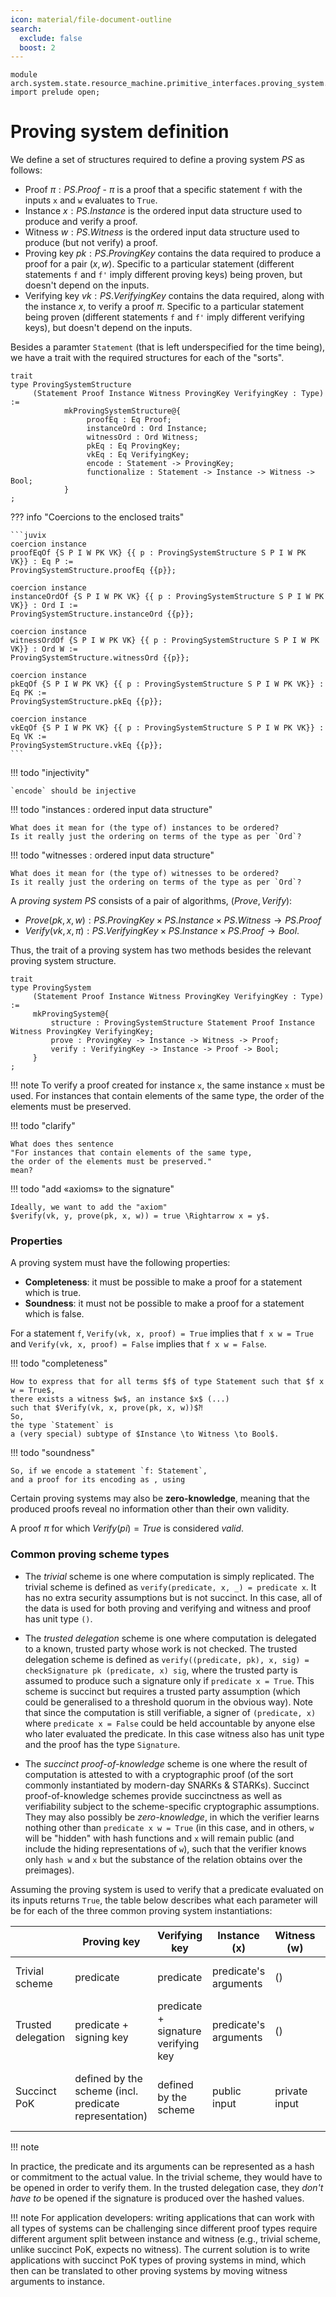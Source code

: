 ```yaml
---
icon: material/file-document-outline
search:
  exclude: false
  boost: 2
---
```


```juvix
module arch.system.state.resource_machine.primitive_interfaces.proving_system.proving_system_types;
import prelude open;
```

# Proving system definition


We define a set of structures required to define a proving system $PS$ as follows:

- Proof $\pi: PS.Proof$ - $\pi$ is a proof that a specific statement `f` with the inputs `x` and `w` evaluates to `True`.
- Instance $x: PS.Instance$ is the ordered input data structure used to produce and verify a proof.
- Witness $w: PS.Witness$ is the ordered input data structure used to produce (but not verify) a proof.
- Proving key $pk: PS.ProvingKey$ contains the data required to produce a proof for a pair $(x, w)$. Specific to a particular statement (different statements `f` and `f'` imply different proving keys) being proven, but doesn't depend on the inputs.
- Verifying key $vk: PS.VerifyingKey$ contains the data required, along with the instance $x$, to verify a proof $\pi$. Specific to a particular statement being proven (different statements `f` and `f'` imply different verifying keys), but doesn't depend on the inputs.

Besides a paramter `Statement`
(that is left underspecified for the time being),
we have a trait with the required structures for each of the "sorts".
<!--ᚦ (in the sense of multi-sorted universal algebra https://arxiv.org/abs/2111.07936 better citation needed. -->

```juvix
trait
type ProvingSystemStructure
     (Statement Proof Instance Witness ProvingKey VerifyingKey : Type) :=
            mkProvingSystemStructure@{
                 proofEq : Eq Proof;
                 instanceOrd : Ord Instance;
                 witnessOrd : Ord Witness;
                 pkEq : Eq ProvingKey;
                 vkEq : Eq VerifyingKey;
                 encode : Statement -> ProvingKey;
                 functionalize : Statement -> Instance -> Witness -> Bool;
            }
;
```

??? info "Coercions to the enclosed traits"

    ```juvix        
    coercion instance
    proofEqOf {S P I W PK VK} {{ p : ProvingSystemStructure S P I W PK VK}} : Eq P :=
    ProvingSystemStructure.proofEq {{p}};
    
    coercion instance
    instanceOrdOf {S P I W PK VK} {{ p : ProvingSystemStructure S P I W PK VK}} : Ord I :=
    ProvingSystemStructure.instanceOrd {{p}};
    
    coercion instance
    witnessOrdOf {S P I W PK VK} {{ p : ProvingSystemStructure S P I W PK VK}} : Ord W :=
    ProvingSystemStructure.witnessOrd {{p}};
    
    coercion instance
    pkEqOf {S P I W PK VK} {{ p : ProvingSystemStructure S P I W PK VK}} : Eq PK :=
    ProvingSystemStructure.pkEq {{p}};
    
    coercion instance
    vkEqOf {S P I W PK VK} {{ p : ProvingSystemStructure S P I W PK VK}} : Eq VK :=
    ProvingSystemStructure.vkEq {{p}};
    ```

!!! todo "injectivity"

    `encode` should be injective

!!! todo "instances : ordered input data structure"

    What does it mean for (the type of) instances to be ordered?
    Is it really just the ordering on terms of the type as per `Ord`?

!!! todo "witnesses : ordered input data structure"

    What does it mean for (the type of) witnesses to be ordered?
    Is it really just the ordering on terms of the type as per `Ord`?

A _proving system $PS$_ consists of a pair of algorithms, $(Prove, Verify)$:

- $Prove(pk, x, w): PS.ProvingKey \times PS.Instance \times PS.Witness \rightarrow PS.Proof$
- $Verify(vk, x, \pi): PS.VerifyingKey \times PS.Instance \times PS.Proof \rightarrow Bool$.

Thus, the trait of a proving system has two methods besides
the relevant proving system structure.

```juvix
trait
type ProvingSystem
     (Statement Proof Instance Witness ProvingKey VerifyingKey : Type) :=
     mkProvingSystem@{
         structure : ProvingSystemStructure Statement Proof Instance Witness ProvingKey VerifyingKey;
         prove : ProvingKey -> Instance -> Witness -> Proof;
         verify : VerifyingKey -> Instance -> Proof -> Bool;
     }
;
```

!!! note
    To verify a proof created for instance `x`, the same instance `x` must be used. For instances that contain elements of the same type, the order of the elements must be preserved.

!!! todo "clarify"

    What does thes sentence
    "For instances that contain elements of the same type,
    the order of the elements must be preserved."
    mean?

!!! todo "add «axioms» to the signature"

    Ideally, we want to add the "axiom"
    $verify(vk, y, prove(pk, x, w)) = true \Rightarrow x = y$.

### Properties

A proving system must have the following properties:

- **Completeness**: it must be possible to make a proof for a statement which is true.
- **Soundness**: it must not be possible to make a proof for a statement which is false.

For a statement `f`, `Verify(vk, x, proof) = True` implies that `f x w = True` and `Verify(vk, x, proof) = False` implies that `f x w = False`.

!!! todo "completeness"

    How to express that for all terms $f$ of type Statement such that $f x w = True$,
    there exists a witness $w$, an instance $x$ (...)
    such that $Verify(vk, x, prove(pk, x, w))$⁈
    So,
    the type `Statement` is
    a (very special) subtype of $Instance \to Witness \to Bool$.

!!! todo "soundness"

    So, if we encode a statement `f: Statement`,
    and a proof for its encoding as , using

Certain proving systems may also be **zero-knowledge**, meaning that the produced proofs reveal no information other than their own validity.

A proof $\pi$ for which $Verify(pi) = True$ is considered _valid_.

### Common proving scheme types

- The _trivial_ scheme is one where computation is simply replicated. The
  trivial scheme is defined as `verify(predicate, x, _) = predicate x`. It has no extra security assumptions but is not succinct. In this case, all of the data is used for both proving and verifying and witness and proof has unit type `()`.

- The _trusted delegation_ scheme is one where computation is delegated to a
  known, trusted party whose work is not checked. The trusted delegation scheme
  is defined as `verify((predicate, pk), x, sig) = checkSignature pk (predicate, x) sig`, where the trusted party is assumed to produce such a
  signature only if `predicate x = True`. This scheme is succinct but requires a
  trusted party assumption (which could be generalised to a threshold quorum in
  the obvious way). Note that since the computation is still verifiable, a
  signer of `(predicate, x)` where `predicate x = False` could be held
  accountable by anyone else who later evaluated the predicate. In this case witness also has unit type and the proof has the type `Signature`.

- The _succinct proof-of-knowledge_ scheme is one where the result of computation is attested to with a cryptographic proof (of the sort commonly instantiated by modern-day SNARKs & STARKs). Succinct proof-of-knowledge schemes provide succinctness as well as verifiability subject to the scheme-specific cryptographic assumptions. They may also possibly be _zero-knowledge_, in which the verifier learns nothing other than `predicate x w = True` (in this case, and in others, `w` will be "hidden" with hash functions and `x` will remain public (and include the hiding representations of `w`), such that the verifier knows only `hash w` and `x` but the substance of the relation obtains over the preimages).

Assuming the proving system is used to verify that a predicate evaluated on its inputs returns `True`, the table below describes what each parameter will be for each of the three common proving system instantiations:

||Proving key|Verifying key|Instance (x)|Witness (w)|Proof|Properties|
|-|-|-|-|-|-|-|
|Trivial scheme|predicate|predicate|predicate's arguments|()|()|transparent, not succinct|
|Trusted delegation|predicate + signing key|predicate + signature verifying key|predicate's arguments|()|signature|succinct, trusted, verifiable|
|Succinct PoK|defined by the scheme (incl. predicate representation)|defined by the scheme|public input|private input|defined by the scheme|succinct, verifiable, possibly zero knowledge|

!!! note

In practice, the predicate and its arguments can be represented as a hash or commitment to the actual value. In the trivial scheme, they would have to be opened in order to verify them. In the trusted delegation case, they *don't have to* be opened if the signature is produced over the hashed values.

!!! note
  For application developers: writing applications that can work with all types of systems can be challenging since different proof types require different argument split between instance and witness (e.g., trivial scheme, unlike succinct PoK, expects no witness). The current solution is to write applications with succinct PoK types of proving systems in mind, which then can be translated to other proving systems by moving witness arguments to instance.
